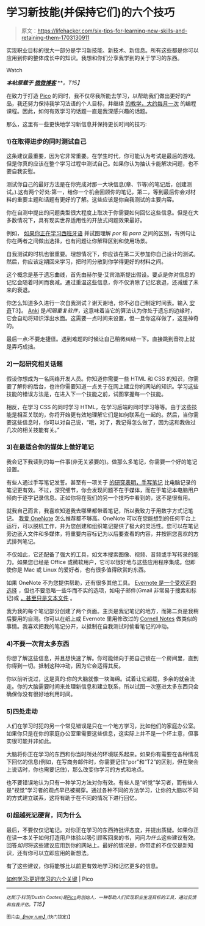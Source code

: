 # 学习新技能(并保持它们)的六个技巧

> 原文：<https://lifehacker.com/six-tips-for-learning-new-skills-and-retaining-them-1703130911>

实现职业目标的很大一部分是学习新技能、新技术、新信息。所有这些都是你可以应用到你的整体成长中的知识。我想和你们分享我学到的关于学习的东西。

Watch

***本帖原载于*** [***微微博客***](http://blog.hellopico.com/how-to-learn/) ***。*T15】**

在致力于打造 [Pico](https://hellopico.com/) 的同时，我不仅尽我所能去学习，以帮助我们做出更好的产品，我还努力保持我学习法语的个人目标，并继续 [的教学，大约每月一次](https://generalassemb.ly/instructors/dustin-coates/1251) 的编程课程。因此，如何有效学习的话题一直是我深感兴趣的话题。

那么，这里有一些更快地学习新信息并保持更长时间的技巧:

### 1)在取得进步的同时测试自己

这条建议最重要，因为它非常重要。在学生时代，你可能认为考试是最后的游戏。但是你真的应该在整个学习过程中测试自己。如果你认为抽认卡能解决问题，也不要自我安慰。

测试你自己的最好方法是在你完成对那一大块信息(章、节等)的笔记后，创建测试。).这有两个好处:第一，给你一个机会回顾你的笔记，第二，等到最后你会对材料的重要主题和话题有更好的了解。这些应该是你自我测试的主要内容。

你在自测中提出的问题类型很大程度上取决于你需要如何回忆这些信息。但是在大多数情况下，具有现实世界适用性的开放式问题效果最好。

例如， [如果你正在学习西班牙语](https://lifehacker.com/i-learned-to-speak-four-languages-in-a-few-years-heres-5903288) 并试图理解 *por* 和 *para* 之间的区别，有例句让你在两者之间做出选择，也有问题让你解释区别和使用场景。

自我测试的时机也很重要。理想情况下，你应该在第二天参加你自己设计的测试。然后，你应该定期回来学习，把时间分散到你学得更好的材料之间。

这个概念是基于遗忘曲线，首先由赫尔曼·艾宾浩斯提出假设。要点是你对信息的记忆会随着时间而衰减。通过重温这些信息，你不仅消除了记忆衰退，还减缓了未来的衰退。

你怎么知道多久进行一次自我测试？谢天谢地，你不必自己制定时间表。输入 [安奇](http://ankisrs.net/)T3】。 [Anki](https://lifehacker.com/five-best-language-learning-tools-1448103513) 是*间隔重复软件*，这意味着当它的算法认为你处于遗忘的边缘时，它会自动将知识浮出水面。这需要一点时间来设置，但一旦你这样做了，这是神奇的。

最后一点:不要走捷径。遇到难题的时候让自己稍微纠结一下。直接跳到音符上就是弄巧成拙。

### 2)一起研究相关话题

假设你想成为一名网络开发人员。你知道你需要一些 HTML 和 CSS 的知识，你需要了解你的后台，也许你需要知道一点关于在网上建立你的网站的知识。学习这些技能的错误方法是，在进入下一个技能之前，试图掌握每一个技能。

相反，在学习 CSS 的同时学习 HTML，在学习后端的同时学习等等。由于这些技能是相互关联的，你将开始更有效地理解它们是如何联系在一起的。然后，当你需要这些信息时，你可以对自己说，“哦，对了，我记得怎么做了，因为这和我做过几次的相关技能有关。”

### 3)在最适合你的媒体上做好笔记

我会记下我读到的每一件事(非无关紧要的)。做那么多笔记，你需要一个好的笔记设置。

有些人通过手写笔记发誓。甚至有一项关于 [的研究表明，手写笔记](http://www.psychologicalscience.org/index.php/news/releases/take-notes-by-hand-for-better-long-term-comprehension.html) 比电脑记录的笔记更有效。不过，深究细节，你会发现问题不在于媒体，而在于笔记本电脑用户倾向于逐字记录信息。正如你将在我们的另一个技巧中看到的，这不是很有用。

就我自己而言，我喜欢知道我去哪里都带着笔记，所以我致力于用数字方式记笔记。 [我爱 OneNote](https://lifehacker.com/seven-tips-and-tricks-to-get-more-out-of-onenote-1447747936) 怎么推荐都不够高。OneNote 可以在您能想到的任何平台上运行，可以脱机工作，并为您创建和组织笔记提供了极大的灵活性。您可以在笔记旁边嵌入文件和多媒体，将重要内容标记为以后要查看的内容，并按照您喜欢的方式排列笔记。

不仅如此，它还配备了强大的工具，如文本搜索图像、视频、音频或手写转录的能力。如果您已经是 Office 或微软用户，它可以很好地与这些应用程序集成。但即使你是 Mac 或 Linux 的爱好者，也有很多值得欣赏的东西。

如果 OneNote 不为您提供帮助，还有很多其他工具。 [Evernote 是一个受欢迎的选择](https://lifehacker.com/ive-been-using-evernote-all-wrong-heres-why-its-actual-5989980) ，但也不要忽略一些华而不实的选项，如电子邮件(Gmail 非常易于搜索和标记)或 [，甚至只是文本文件](http://lifehacker.com/ten-clever-uses-for-plain-text-files-that-can-increase-1662774267) 。

我为我的每个笔记部分创建了两个页面。主页是我记笔记的地方，而第二页是我稍后要用的自测。你可以在纸上或 Evernote 里用修改过的 [Cornell Notes](http://coe.jmu.edu/learningtoolbox/cornellnotes.html) 做类似的事情。我喜欢把我的笔记分开，以抵制在自我测试时偷看笔记的冲动。

### 4)不要一次背太多东西

你想了解这些信息，并且想快速了解。你可能倾向于把自己锁在一个房间里，直到你得到一切。抵制这种冲动，因为它会适得其反。

你以前听说过，这是真的:你的大脑就像一块海绵。试着让它超载，多余的就会流走。你的大脑需要时间来处理新信息和建立联系，所以试图一次塞进太多东西只会确保你没有很好地利用时间。

### 5)四处走动

人们在学习时犯的另一个常见错误是只在一个地方学习，比如他们的家庭办公室。如果你只是在你的家庭办公室里需要这些信息，这实际上并不是一个坏主意，但事实很可能并非如此。

大脑将你正在学习的东西和你当时所处的环境联系起来。如果你有需要在各种情况下回忆的信息(例如，在写商务邮件时，你需要记住“por”和“T2”的区别，但在聚会上说话时，你也需要记住)，那么改变你学习的方式和地点。

也不要错误地认为只有一种学习方法对你有效。有些人是“听觉”学习者，而有些人是“视觉”学习者的观点早已被揭穿。通过各种不同的方法学习，让你的大脑以不同的方式建立联系，这将有助于在不同的情况下进行回忆。

### 6)超越死记硬背，问为什么

最后，不要仅仅记笔记。对你正在学习的东西持批评态度，并提出质疑。如果你正在读一本关于如何打造用户体验以吸引顾客回来的书，问问*为什么*这些建议有效。回答*如何*将这些建议应用到你的网站上。最好的情况是，你带走的不仅仅是新知识，还有你可以立即应用的新想法。

有了这些建议，你将能够比以前更有效地学习和记忆更多的信息。

[如何学习:更好学习的六个关键](http://blog.hellopico.com/how-to-learn/) | Pico

* * *

*<small>达斯汀·科茨(Dustin Coates)是</small>*[*<small>Pico</small>*](https://hellopico.com)*<small>的创始人，一种帮助人们实现职业生涯目标的工具，通过反馈和自我评估。</small>T15】*

<small>图片由</small>[*<small>【may rum】</small>*](http://www.shutterstock.com/pic-260941634/stock-vector-online-education-e-learning-concept-vector-illustration.html?src=cH-EDxuYUQowRqXgmJykPA-3-10)<small>(快门锁定)】</small>